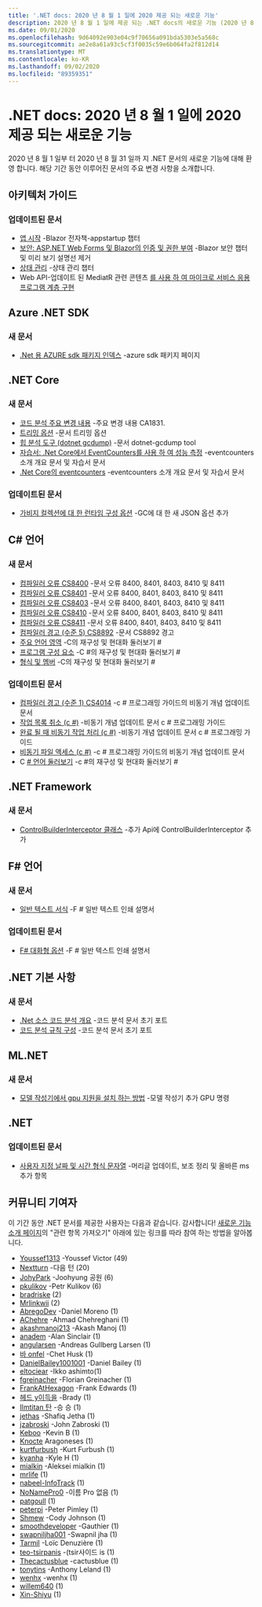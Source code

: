 ```yaml
---
title: '.NET docs: 2020 년 8 월 1 일에 2020 제공 되는 새로운 기능'
description: 2020 년 8 월 1 일에 제공 되는 .NET docs의 새로운 기능 (2020 년 8 월 31 일)
ms.date: 09/01/2020
ms.openlocfilehash: 9d64092e903e04c9f70656a091bda5303e5a568c
ms.sourcegitcommit: ae2e8a61a93c5cf3f0035c59e6b064fa2f812d14
ms.translationtype: MT
ms.contentlocale: ko-KR
ms.lasthandoff: 09/02/2020
ms.locfileid: "89359351"
---
```

# <a name="net-docs-whats-new-for-august-1-2020---august-31-2020"></a>.NET docs: 2020 년 8 월 1 일에 2020 제공 되는 새로운 기능

2020 년 8 월 1 일부 터 2020 년 8 월 31 일까 지 .NET 문서의 새로운 기능에 대해 환영 합니다. 해당 기간 동안 이루어진 문서의 주요 변경 사항을 소개합니다.

## <a name="architecture-guides"></a>아키텍처 가이드

### <a name="updated-articles"></a>업데이트된 문서

- [앱 시작](/dotnet/architecture/blazor-for-web-forms-developers/app-startup) -Blazor 전자책-appstartup 챕터
- [보안: ASP.NET Web Forms 및 Blazor의 인증 및 권한 부여](/dotnet/architecture/blazor-for-web-forms-developers/security-authentication-authorization) -Blazor 보안 챕터 및 미리 보기 설명선 제거
- [상태 관리](/dotnet/architecture/blazor-for-web-forms-developers/state-management) -상태 관리 챕터
- Web API-업데이트 된 MediatR 관련 콘텐츠 [를 사용 하 여 마이크로 서비스 응용 프로그램 계층 구현](/dotnet/architecture/microservices/microservice-ddd-cqrs-patterns/microservice-application-layer-implementation-web-api)

## <a name="azure-net-sdk"></a>Azure .NET SDK

### <a name="new-articles"></a>새 문서

- [.Net 용 AZURE sdk 패키지 인덱스](/dotnet/azure/packages) -azure sdk 패키지 페이지

## <a name="net-core"></a>.NET Core

### <a name="new-articles"></a>새 문서

- [코드 분석 주요 변경 내용](/dotnet/core/compatibility/code-analysis) -주요 변경 내용 CA1831.
- [트리밍 옵션](/dotnet/core/deploying/trimming-options) -문서 트리밍 옵션
- [힙 분석 도구 (dotnet gcdump)](/dotnet/core/diagnostics/dotnet-gcdump) -문서 dotnet-gcdump tool
- [자습서: .Net Core에서 EventCounters를 사용 하 여 성능 측정](/dotnet/core/diagnostics/event-counter-perf) -eventcounters 소개 개요 문서 및 자습서 문서
- [.Net Core의 eventcounters](/dotnet/core/diagnostics/event-counters) -eventcounters 소개 개요 문서 및 자습서 문서

### <a name="updated-articles"></a>업데이트된 문서

- [가비지 컬렉션에 대 한 런타임 구성 옵션](/dotnet/core/run-time-config/garbage-collector) -GC에 대 한 새 JSON 옵션 추가

## <a name="c-language"></a>C# 언어

### <a name="new-articles"></a>새 문서

- [컴파일러 오류 CS8400](/dotnet/csharp/language-reference/compiler-messages/cs8400) -문서 오류 8400, 8401, 8403, 8410 및 8411
- [컴파일러 오류 CS8401](/dotnet/csharp/language-reference/compiler-messages/cs8401) -문서 오류 8400, 8401, 8403, 8410 및 8411
- [컴파일러 오류 CS8403](/dotnet/csharp/language-reference/compiler-messages/cs8403) -문서 오류 8400, 8401, 8403, 8410 및 8411
- [컴파일러 오류 CS8410](/dotnet/csharp/language-reference/compiler-messages/cs8410) -문서 오류 8400, 8401, 8403, 8410 및 8411
- [컴파일러 오류 CS8411](/dotnet/csharp/language-reference/compiler-messages/cs8411) -문서 오류 8400, 8401, 8403, 8410 및 8411
- [컴파일러 경고 (수준 5) CS8892](/dotnet/csharp/language-reference/compiler-messages/cs8892) -문서 CS8892 경고
- [주요 언어 영역](/dotnet/csharp/tour-of-csharp/features) -C의 재구성 및 현대화 둘러보기 #
- [프로그램 구성 요소](/dotnet/csharp/tour-of-csharp/program-building-blocks) -C #의 재구성 및 현대화 둘러보기 #
- [형식 및 멤버](/dotnet/csharp/tour-of-csharp/types) -C의 재구성 및 현대화 둘러보기 #

### <a name="updated-articles"></a>업데이트된 문서

- [컴파일러 경고 (수준 1) CS4014](/dotnet/csharp/language-reference/compiler-messages/cs4014) -c # 프로그래밍 가이드의 비동기 개념 업데이트 문서
- [작업 목록 취소 (c #)](/dotnet/csharp/programming-guide/concepts/async/cancel-an-async-task-or-a-list-of-tasks) -비동기 개념 업데이트 문서 c # 프로그래밍 가이드
- [완료 될 때 비동기 작업 처리 (c #)](/dotnet/csharp/programming-guide/concepts/async/start-multiple-async-tasks-and-process-them-as-they-complete) -비동기 개념 업데이트 문서 c # 프로그래밍 가이드
- [비동기 파일 액세스 (c #)](/dotnet/csharp/programming-guide/concepts/async/using-async-for-file-access) -c # 프로그래밍 가이드의 비동기 개념 업데이트 문서
- C [# 언어 둘러보기](/dotnet/csharp/tour-of-csharp/index) -c #의 재구성 및 현대화 둘러보기 #

## <a name="net-framework"></a>.NET Framework

### <a name="new-articles"></a>새 문서

- [ControlBuilderInterceptor 클래스](/dotnet/framework/additional-apis/controlbuilderinterceptor-class) -추가 Api에 ControlBuilderInterceptor 추가

## <a name="f-language"></a>F# 언어

### <a name="new-articles"></a>새 문서

- [일반 텍스트 서식](/dotnet/fsharp/language-reference/plaintext-formatting) -F # 일반 텍스트 인쇄 설명서

### <a name="updated-articles"></a>업데이트된 문서

- [F# 대화형 옵션](/dotnet/fsharp/language-reference/fsharp-interactive-options) -F # 일반 텍스트 인쇄 설명서

## <a name="net-fundamentals"></a>.NET 기본 사항

### <a name="new-articles"></a>새 문서

- [.Net 소스 코드 분석 개요](/dotnet/fundamentals/productivity/code-analysis) -코드 분석 문서 초기 포트
- [코드 분석 규칙 구성](/dotnet/fundamentals/productivity/configure-code-analysis-rules) -코드 분석 문서 초기 포트

## <a name="mlnet"></a>ML.NET

### <a name="new-articles"></a>새 문서

- [모델 작성기에서 gpu 지원을 설치 하는 방법](/dotnet/machine-learning/how-to-guides/install-gpu-model-builder) -모델 작성기 추가 GPU 명령

## <a name="net"></a>.NET

### <a name="updated-articles"></a>업데이트된 문서

- [사용자 지정 날짜 및 시간 형식 문자열](/dotnet/standard/base-types/custom-date-and-time-format-strings) -머리글 업데이트, 보조 정리 및 올바른 ms 추가 항목

## <a name="community-contributors"></a>커뮤니티 기여자

이 기간 동안 .NET 문서를 제공한 사용자는 다음과 같습니다. 감사합니다! [새로운 기능 소개 페이지](index.yml)의 "관련 항목 가져오기" 아래에 있는 링크를 따라 참여 하는 방법을 알아봅니다.

- [Youssef1313](https://github.com/Youssef1313) -Youssef Victor (49)
- [Nextturn](https://github.com/NextTurn) -다음 턴 (20)
- [JohyPark](https://github.com/JohyPark) -Joohyung 공원 (6)
- [pkulikov](https://github.com/pkulikov) -Petr Kulikov (6)
- [bradriske](https://github.com/bradriske) (2)
- [Mrlinkwii](https://github.com/Mrlinkwii) (2)
- [AbregoDev](https://github.com/AbregoDev) -Daniel Moreno (1)
- [AChehre](https://github.com/AChehre) -Ahmad Chehreghani (1)
- [akashmanoj213](https://github.com/akashmanoj213) -Akash Manoj (1)
- [anadem](https://github.com/anadem) -Alan Sinclair (1)
- [angularsen](https://github.com/angularsen) -Andreas Gullberg Larsen (1)
- [바 onfel](https://github.com/baronfel) -Chet Husk (1)
- [DanielBailey1001001](https://github.com/DanielBailey1001001) -Daniel Bailey (1)
- [eltociear](https://github.com/eltociear) -Ikko ashimto(1)
- [fgreinacher](https://github.com/fgreinacher) -Florian Greinacher (1)
- [FrankAtHexagon](https://github.com/FrankAtHexagon) -Frank Edwards (1)
- [헤드 y이득을](https://github.com/headygains) -Brady (1)
- [Ilmtitan 탄](https://github.com/ILMTitan) -승 승 (1)
- [jethas](https://github.com/jethas-bennettjones) -Shafiq Jetha (1)
- [jzabroski](https://github.com/jzabroski) -John Zabroski (1)
- [Keboo](https://github.com/Keboo) -Kevin B (1)
- [Knocte](https://github.com/knocte) Aragoneses (1)
- [kurtfurbush](https://github.com/kurtfurbush) -Kurt Furbush (1)
- [kyanha](https://github.com/kyanha) -Kyle H (1)
- [mialkin](https://github.com/mialkin) -Aleksei mialkin (1)
- [mrlife](https://github.com/mrlife) (1)
- [nabeel-InfoTrack](https://github.com/nabeel-InfoTrack) (1)
- [NoNamePro0](https://github.com/NoNamePro0) -이름 Pro 없음 (1)
- [patgoull](https://github.com/patgoull) (1)
- [peterpi](https://github.com/peterpi) -Peter Pimley (1)
- [Shmew](https://github.com/Shmew) -Cody Johnson (1)
- [smoothdeveloper](https://github.com/smoothdeveloper) -Gauthier (1)
- [swapniljha001](https://github.com/swapniljha001) -Swapnil jha (1)
- [Tarmil](https://github.com/Tarmil) -Loïc Denuzière (1)
- [teo-tsirpanis](https://github.com/teo-tsirpanis) -(tsir사이드 is (1)
- [Thecactusblue](https://github.com/TheCactusBlue) -cactusblue (1)
- [tonytins](https://github.com/tonytins) -Anthony Leland (1)
- [wenhx](https://github.com/wenhx) -wenhx (1)
- [willem640](https://github.com/willem640) (1)
- [Xin-Shiyu](https://github.com/Xin-Shiyu) (1)
